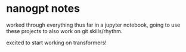 # nanogpt notes
worked through everything thus far in a jupyter notebook, going to use these projects to also work on git skills/rhythm. 

excited to start working on transformers!